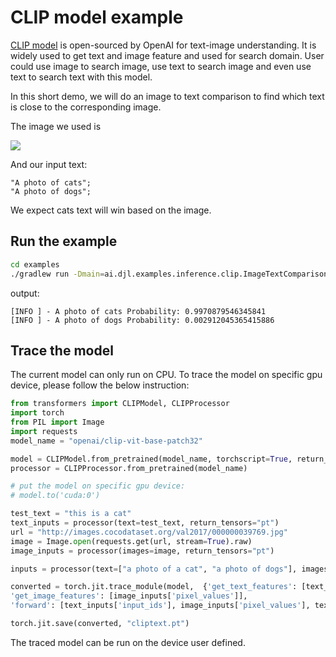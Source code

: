 # CLIP model example

[CLIP model](https://huggingface.co/openai/clip-vit-base-patch32) is open-sourced by OpenAI for text-image understanding.
It is widely used to get text and image feature and used for search domain.  User could use image to search image, use text to search image and even use text to search text with this model.

In this short demo, we will do an image to text comparison to find which text is close to the corresponding image.

The image we used is

![](http://images.cocodataset.org/val2017/000000039769.jpg)

And our input text:

```
"A photo of cats";
"A photo of dogs";
```

We expect cats text will win based on the image.

## Run the example

```sh
cd examples
./gradlew run -Dmain=ai.djl.examples.inference.clip.ImageTextComparison
```

output:

```
[INFO ] - A photo of cats Probability: 0.9970879546345841
[INFO ] - A photo of dogs Probability: 0.002912045365415886

```

## Trace the model

The current model can only run on CPU. To trace the model on specific gpu device, please follow the below instruction:

```python
from transformers import CLIPModel, CLIPProcessor
import torch
from PIL import Image
import requests
model_name = "openai/clip-vit-base-patch32"

model = CLIPModel.from_pretrained(model_name, torchscript=True, return_dict=False)
processor = CLIPProcessor.from_pretrained(model_name)

# put the model on specific gpu device:
# model.to('cuda:0')

test_text = "this is a cat"
text_inputs = processor(text=test_text, return_tensors="pt")
url = "http://images.cocodataset.org/val2017/000000039769.jpg"
image = Image.open(requests.get(url, stream=True).raw)
image_inputs = processor(images=image, return_tensors="pt")

inputs = processor(text=["a photo of a cat", "a photo of dogs"], images=image, return_tensors="pt", padding=True)

converted = torch.jit.trace_module(model,  {'get_text_features': [text_inputs['input_ids'], text_inputs['attention_mask']],
'get_image_features': [image_inputs['pixel_values']],
'forward': [text_inputs['input_ids'], image_inputs['pixel_values'], text_inputs['attention_mask']]})

torch.jit.save(converted, "cliptext.pt")
```

The traced model can be run on the device user defined.
